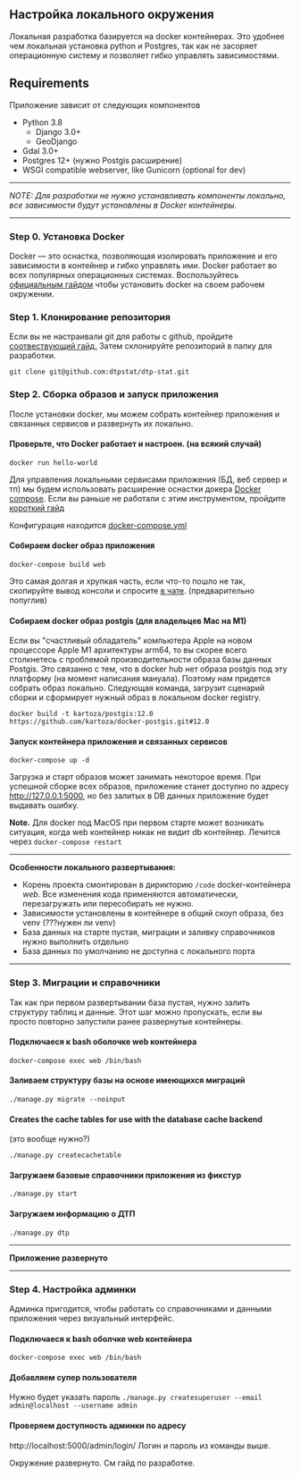##  Настройка локального окружения
Локальная разработка базируется на docker контейнерах. Это удобнее чем локальная установка python и Postgres, так как не засоряет операционную систему и позволяет гибко управлять зависимостями.

## Requirements
Приложение зависит от следующих компонентов

- Python 3.8
    - Django 3.0+
    - GeoDjango
- Gdal 3.0+
- Postgres 12+ (нужно Postgis расширение)
- WSGI compatible webserver, like Gunicorn (optional for dev)

---

*NOTE: Для разработки не нужно устанавливать компоненты локально,
все зависимости будут установлены в Docker контейнеры.*

---

### Step 0. Установка Docker
Docker — это оснастка, позволяющая изолировать приложение и его зависимости в контейнер и гибко управлять ими. Docker работает во всех популярных операционных системах. 
Воспользуйтесь [официальным гайдом](https://docs.docker.com/desktop/) чтобы установить docker на своем рабочем окружении.

### Step 1. Клонирование репозитория
Если вы не настраивали git для работы с github, пройдите [соотвествующий гайд.](https://docs.github.com/en/get-started/quickstart) Затем склонируйте репозиторий в папку для разработки.
```
git clone git@github.com:dtpstat/dtp-stat.git
``` 

### Step 2. Сборка образов и запуск приложения
После установки docker, мы можем собрать контейнер приложения и связанных сервисов и развернуть их локально.

#### Проверьте, что Docker работает и настроен. (на всякий случай) 
```
docker run hello-world
``` 
Для управления локальными сервисами приложения (БД, веб сервер и тп) 
мы будем использовать расширение оснастки докера [Docker compose](https://docs.docker.com/compose/). 
Если вы раньше не работали с этим инструментом, пройдите [короткий гайд](https://docs.docker.com/compose/gettingstarted/)

Конфигурация находится  [docker-compose.yml](../docker-compose.yml)

#### Собираем docker образ приложения
```
docker-compose build web
```
Это самая долгая и хрупкая часть, если что-то пошло не так, 
скопируйте вывод консоли и спросите [в чате](). (предварительно попуглив)

#### Собираем docker образ postgis (для владельцев Mac на M1)
Если вы "счастливый обладатель" компьютера Apple на новом процессоре
Apple M1 архитектуры arm64, то вы скорее всего столкнетесь с проблемой производительности
образа базы данных Postgis. Это связанно с тем, что в docker hub нет образа
postgis под эту платформу (на момент написания мануала). Поэтому нам придется собрать образ
локально. Следующая команда, загрузит сценарий сборки и сформирует нужный образ в локальном docker registry.

```
docker build -t kartoza/postgis:12.0 https://github.com/kartoza/docker-postgis.git#12.0
```


#### Запуск контейнера приложения и связанных сервисов
```
docker-compose up -d
``` 

Загрузка и старт образов может занимать некоторое время.  При успешной сборке всех образов, приложение станет доступно
по адресу http://127.0.0.1:5000, но без залитых в DB данных приложение будет выдавать ошибку.

**Note.** Для docker под MacOS  при первом старте может возникать ситуация,
когда web контейнер никак не видит db контейнер. Лечится через `docker-compose restart`

---
**Особенности локального развертывания:**
- Корень проекта смонтирован в дирикторию ```/code``` docker-контейнера *web*. Все изменения кода применяются автоматически, перезагружать или пересобирать не нужно.
- Зависимости установлены в контейнере в общий скоуп образа, без venv (???нужен ли venv)
- База  данных  на старте пустая, миграции и заливку справочников нужно выполнить отдельно
- База  данных по умолчанию не доступна с локального порта
---

### Step 3. Миграции и справочники
Так как при первом развертывании база пустая, нужно залить структуру таблиц и данные.
Этот шаг можно пропускать, если вы просто повторно запустили ранее развернутые контейнеры.

#### Подключаеся к bash оболочке web контейнера
```
docker-compose exec web /bin/bash
```

####  Заливаем структуру базы на основе имеющихся миграций
```
./manage.py migrate --noinput
```
####  Creates the cache tables for use with the database cache backend
(это вообще нужно?)
```
./manage.py createcachetable
```

#### Загружаем базовые справочники приложения из фикстур
```
./manage.py start
```
#### Загружаем информацию о ДТП
```
./manage.py dtp
```

---

**Приложение развернуто**

---


### Step 4. Настройка админки
Админка пригодится, чтобы работать со справочниками и данными приложения через визуальный интерфейс.

#### Подключаеся к bash оболчке web контейнера

```docker-compose exec web /bin/bash```
 
#### Добавляем супер пользователя
Нужно будет указать пароль
```./manage.py createsuperuser --email admin@localhost --username admin```

#### Проверяем доступность админки по адресу
http://localhost:5000/admin/login/    Логин и пароль из команды выше.

Окружение развернуто. См гайд по разработке.
